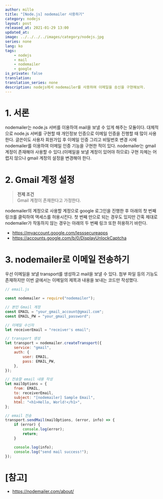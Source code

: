 ```yaml
---
author: millo
title: "[Node.js] nodemailer 사용하기"
category: nodejs
layout: post
released_at: 2021-01-29 13:00
updated_at:
image: ../../../../images/category/nodejs.jpg
series: none
lang: ko
tags:
    - nodejs
    - mail
    - nodemailer
    - google
is_private: false
translation:
translation_series: none
description: nodejs에서 nodemailer를 사용하여 이메일을 송신을 구현해보자.
---
```


# 1. 서론

nodemailer는 node.js 서버를 이용하여 mail을 보낼 수 있게 해주는 모듈이다. 대체적으로 node.js 서버를 구현할 때 개인정보 인증으로 이메일 인증을 진행할 때 많이 사용한다. 글쓴이도 사용자 회원가입 후 이메일 인증 그리고 비밀번호 변경 시에 nodemailer를 이용하여 이메일 인증 기능을 구현한 적이 있다. nodemailer는 gmail 계정이 존재해야 사용할 수 있다.(이메일을 보낼 계정이 있어야 하므로) 구현 자체는 어렵지 않으나 gmail 계정의 설정을 변경해야 한다.

# 2. Gmail 계정 설정

> **전제 조건** <br />
> Gmail 계정이 존재한다고 가정한다.

nodemailer의 계정으로 사용할 계정으로 google 로그인을 진행한 후 아래의 첫 번째 링크를 클릭하여 액세스를 허용시킨다. 첫 번째 만으로 되는 경우도 있지만 간혹 제대로 nodemailer가 작동하지 않는 경우는 아래의 두 번째 링크 또한 허용하기 바란다.

-   https://myaccount.google.com/lesssecureapps
-   https://accounts.google.com/b/0/DisplayUnlockCaptcha

# 3. nodemailer로 이메일 전송하기

우선 이메일을 보낼 transport를 생성하고 mail을 보낼 수 있다. 첨부 파일 등의 기능도 존재하지만 이번 글에서는 이메일의 제목과 내용을 보내는 코드만 작성했다.

```js
// email.js

const nodemailer = require("nodemailer");

// 본인 Gmail 계정
const EMAIL = "your_gmail_account@gmail.com";
const EMAIL_PW = "your_gmail_password";

// 이메일 수신자
let receiverEmail = "receiver's email";

// transport 생성
let transport = nodemailer.createTransport({
    service: "gmail",
    auth: {
        user: EMAIL,
        pass: EMAIL_PW,
    },
});

// 전송할 email 내용 작성
let mailOptions = {
    from: EMAIL,
    to: receiverEmail,
    subject: "[nodemailer] Sample Email",
    html: "<h1>Hello, World!</h1>",
};

// email 전송
transport.sendMail(mailOptions, (error, info) => {
    if (error) {
        console.log(error);
        return;
    }

    console.log(info);
    console.log("send mail success!");
});
```

# [참고]

-   https://nodemailer.com/about/
